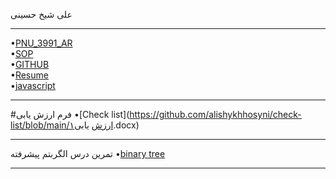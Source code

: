 علی شیخ حسینی

*********************
•[PNU_3991_AR](https://github.com/alishykhhosyni)                                   
•[SOP](https://github.com/alishykhhosyni/sop.git)                                      
•[GITHUB](https://github.com/alishykhhosyni/github.git)                                       
•[Resume](https://github.com/alishykhhosyni/resume.git)                                                                     
•[javascript](https://github.com/alishykhhosyni/javascript/blob/main/js.jpeg)
**********************            


#فرم ارزش یابی 
 •[Check list](https://github.com/alishykhhosyni/check-list/blob/main/۱ارزش یابی.docx)                            
****************************                        
تمرین درس الگربتم پیشرفته 
•[binary tree](https://aparat.com/v/7Lkhr)               
 ***********************
